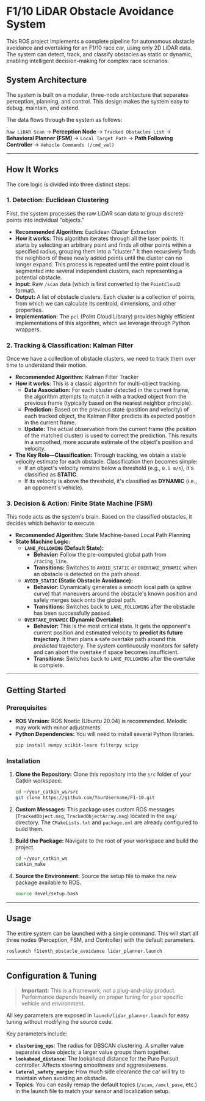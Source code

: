 # F1/10 LiDAR Obstacle Avoidance System

This ROS project implements a complete pipeline for autonomous obstacle avoidance and overtaking for an F1/10 race car, using only 2D LiDAR data. The system can detect, track, and classify obstacles as static or dynamic, enabling intelligent decision-making for complex race scenarios.

## System Architecture

The system is built on a modular, three-node architecture that separates perception, planning, and control. This design makes the system easy to debug, maintain, and extend.

The data flows through the system as follows:

`Raw LiDAR Scan` → **Perception Node** → `Tracked Obstacles List` → **Behavioral Planner (FSM)** → `Local Target Path` → **Path Following Controller** → `Vehicle Commands (/cmd_vel)`

-----

## How It Works

The core logic is divided into three distinct steps:

### 1\. Detection: Euclidean Clustering

First, the system processes the raw LiDAR scan data to group discrete points into individual "objects."

  * **Recommended Algorithm:** Euclidean Cluster Extraction
  * **How it works:** This algorithm iterates through all the laser points. It starts by selecting an arbitrary point and finds all other points within a specified radius, grouping them into a "cluster." It then recursively finds the neighbors of these newly added points until the cluster can no longer expand. This process is repeated until the entire point cloud is segmented into several independent clusters, each representing a potential obstacle.
  * **Input:** Raw `/scan` data (which is first converted to the `PointCloud2` format).
  * **Output:** A list of obstacle clusters. Each cluster is a collection of points, from which we can calculate its centroid, dimensions, and other properties.
  * **Implementation:** The `pcl` (Point Cloud Library) provides highly efficient implementations of this algorithm, which we leverage through Python wrappers.

### 2\. Tracking & Classification: Kalman Filter

Once we have a collection of obstacle clusters, we need to track them over time to understand their motion.

  * **Recommended Algorithm:** Kalman Filter Tracker
  * **How it works:** This is a classic algorithm for multi-object tracking.
      * **Data Association:** For each cluster detected in the current frame, the algorithm attempts to match it with a tracked object from the previous frame (typically based on the nearest neighbor principle).
      * **Prediction:** Based on the previous state (position and velocity) of each tracked object, the Kalman Filter predicts its expected position in the current frame.
      * **Update:** The actual observation from the current frame (the position of the matched cluster) is used to correct the prediction. This results in a smoothed, more accurate estimate of the object's position and velocity.
  * **The Key Role—Classification:** Through tracking, we obtain a stable velocity estimate for each obstacle. Classification then becomes simple:
      * If an object's velocity remains below a threshold (e.g., `0.1 m/s`), it's classified as **STATIC**.
      * If its velocity is above the threshold, it's classified as **DYNAMIC** (i.e., an opponent's vehicle).

### 3\. Decision & Action: Finite State Machine (FSM)

This node acts as the system's brain. Based on the classified obstacles, it decides which behavior to execute.

  * **Recommended Algorithm:** State Machine-based Local Path Planning
  * **State Machine Logic:**
      * **`LANE_FOLLOWING` (Default State):**
          * **Behavior:** Follow the pre-computed global path from `/racing_line`.
          * **Transitions:** Switches to `AVOID_STATIC` or `OVERTAKE_DYNAMIC` when an obstacle is detected on the path ahead.
      * **`AVOID_STATIC` (Static Obstacle Avoidance):**
          * **Behavior:** Dynamically generates a smooth local path (a spline curve) that maneuvers around the obstacle's known position and safely merges back onto the global path.
          * **Transitions:** Switches back to `LANE_FOLLOWING` after the obstacle has been successfully passed.
      * **`OVERTAKE_DYNAMIC` (Dynamic Overtake):**
          * **Behavior:** This is the most critical state. It gets the opponent's current position and estimated velocity to **predict its future trajectory**. It then plans a safe overtake path around this *predicted* trajectory. The system continuously monitors for safety and can abort the overtake if space becomes insufficient.
          * **Transitions:** Switches back to `LANE_FOLLOWING` after the overtake is complete.

-----

## Getting Started

### Prerequisites

  * **ROS Version:** ROS Noetic (Ubuntu 20.04) is recommended. Melodic may work with minor adjustments.
  * **Python Dependencies:** You will need to install several Python libraries.
    ```bash
    pip install numpy scikit-learn filterpy scipy
    ```

### Installation

1.  **Clone the Repository:**
    Clone this repository into the `src` folder of your Catkin workspace.

    ```bash
    cd ~/your_catkin_ws/src
    git clone https://github.com/YourUsername/F1-10.git
    ```

2.  **Custom Messages:**
    This package uses custom ROS messages (`TrackedObject.msg`, `TrackedObjectArray.msg`) located in the `msg/` directory. The `CMakeLists.txt` and `package.xml` are already configured to build them.

3.  **Build the Package:**
    Navigate to the root of your workspace and build the project.

    ```bash
    cd ~/your_catkin_ws
    catkin_make
    ```

4.  **Source the Environment:**
    Source the setup file to make the new package available to ROS.

    ```bash
    source devel/setup.bash
    ```

-----

## Usage

The entire system can be launched with a single command. This will start all three nodes (Perception, FSM, and Controller) with the default parameters.

```bash
roslaunch f1tenth_obstacle_avoidance lidar_planner.launch
```

-----

## Configuration & Tuning

> **Important:** This is a framework, not a plug-and-play product. Performance depends heavily on proper tuning for your specific vehicle and environment.

All key parameters are exposed in `launch/lidar_planner.launch` for easy tuning without modifying the source code.

Key parameters include:

  * **`clustering_eps`**: The radius for DBSCAN clustering. A smaller value separates close objects; a larger value groups them together.
  * **`lookahead_distance`**: The lookahead distance for the Pure Pursuit controller. Affects steering smoothness and aggressiveness.
  * **`lateral_safety_margin`**: How much side clearance the car will try to maintain when avoiding an obstacle.
  * **Topics**: You can easily remap the default topics (`/scan`, `/amcl_pose`, etc.) in the launch file to match your sensor and localization setup.
